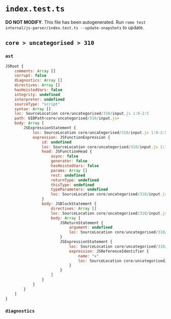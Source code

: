 # `index.test.ts`

**DO NOT MODIFY**. This file has been autogenerated. Run `rome test internal/js-parser/index.test.ts --update-snapshots` to update.

## `core > uncategorised > 310`

### `ast`

```javascript
JSRoot {
	comments: Array []
	corrupt: false
	diagnostics: Array []
	directives: Array []
	hasHoistedVars: false
	integrity: undefined
	interpreter: undefined
	sourceType: "script"
	syntax: Array []
	loc: SourceLocation core/uncategorised/310/input.js 1:0-2:5
	path: UIDPath<core/uncategorised/310/input.js>
	body: Array [
		JSExpressionStatement {
			loc: SourceLocation core/uncategorised/310/input.js 1:0-2:5
			expression: JSFunctionExpression {
				id: undefined
				loc: SourceLocation core/uncategorised/310/input.js 1:1-2:4
				head: JSFunctionHead {
					async: false
					generator: false
					hasHoistedVars: false
					params: Array []
					rest: undefined
					returnType: undefined
					thisType: undefined
					typeParameters: undefined
					loc: SourceLocation core/uncategorised/310/input.js 1:9-1:11
				}
				body: JSBlockStatement {
					directives: Array []
					loc: SourceLocation core/uncategorised/310/input.js 1:11-2:4
					body: Array [
						JSReturnStatement {
							argument: undefined
							loc: SourceLocation core/uncategorised/310/input.js 1:13-1:19
						}
						JSExpressionStatement {
							loc: SourceLocation core/uncategorised/310/input.js 2:0-2:2
							expression: JSReferenceIdentifier {
								name: "x"
								loc: SourceLocation core/uncategorised/310/input.js 2:0-2:1 (x)
							}
						}
					]
				}
			}
		}
	]
}
```

### `diagnostics`

```

```
